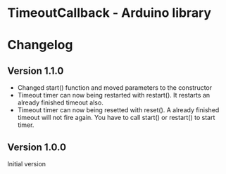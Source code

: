 # TimeoutCallback - Arduino library

# Changelog

## Version 1.1.0

* Changed start() function and moved parameters to the constructor 
* Timeout timer can now being restarted with restart(). It restarts an already finished timeout also.
* Timeout timer can now being resetted with reset(). A already finished timeout will not fire again. You have to call start() or restart() to start timer.

## Version 1.0.0

Initial version